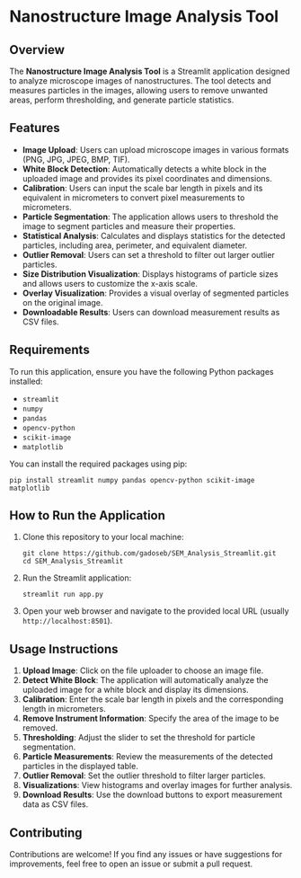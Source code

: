 # Nanostructure Image Analysis Tool

## Overview

The **Nanostructure Image Analysis Tool** is a Streamlit application designed to analyze microscope images of nanostructures. The tool detects and measures particles in the images, allowing users to remove unwanted areas, perform thresholding, and generate particle statistics.

## Features

- **Image Upload**: Users can upload microscope images in various formats (PNG, JPG, JPEG, BMP, TIF).
- **White Block Detection**: Automatically detects a white block in the uploaded image and provides its pixel coordinates and dimensions.
- **Calibration**: Users can input the scale bar length in pixels and its equivalent in micrometers to convert pixel measurements to micrometers.
- **Particle Segmentation**: The application allows users to threshold the image to segment particles and measure their properties.
- **Statistical Analysis**: Calculates and displays statistics for the detected particles, including area, perimeter, and equivalent diameter.
- **Outlier Removal**: Users can set a threshold to filter out larger outlier particles.
- **Size Distribution Visualization**: Displays histograms of particle sizes and allows users to customize the x-axis scale.
- **Overlay Visualization**: Provides a visual overlay of segmented particles on the original image.
- **Downloadable Results**: Users can download measurement results as CSV files.

## Requirements

To run this application, ensure you have the following Python packages installed:

- `streamlit`
- `numpy`
- `pandas`
- `opencv-python`
- `scikit-image`
- `matplotlib`

You can install the required packages using pip:

```
pip install streamlit numpy pandas opencv-python scikit-image matplotlib
```

## How to Run the Application

1. Clone this repository to your local machine:
    
    ```
    git clone https://github.com/gadoseb/SEM_Analysis_Streamlit.git
    cd SEM_Analysis_Streamlit   
    ```
    
2. Run the Streamlit application:
    
    ```
    streamlit run app.py
    ```
    
3. Open your web browser and navigate to the provided local URL (usually `http://localhost:8501`).

## Usage Instructions

1. **Upload Image**: Click on the file uploader to choose an image file.
2. **Detect White Block**: The application will automatically analyze the uploaded image for a white block and display its dimensions.
3. **Calibration**: Enter the scale bar length in pixels and the corresponding length in micrometers.
4. **Remove Instrument Information**: Specify the area of the image to be removed.
5. **Thresholding**: Adjust the slider to set the threshold for particle segmentation.
6. **Particle Measurements**: Review the measurements of the detected particles in the displayed table.
7. **Outlier Removal**: Set the outlier threshold to filter larger particles.
8. **Visualizations**: View histograms and overlay images for further analysis.
9. **Download Results**: Use the download buttons to export measurement data as CSV files.

## Contributing

Contributions are welcome! If you find any issues or have suggestions for improvements, feel free to open an issue or submit a pull request.